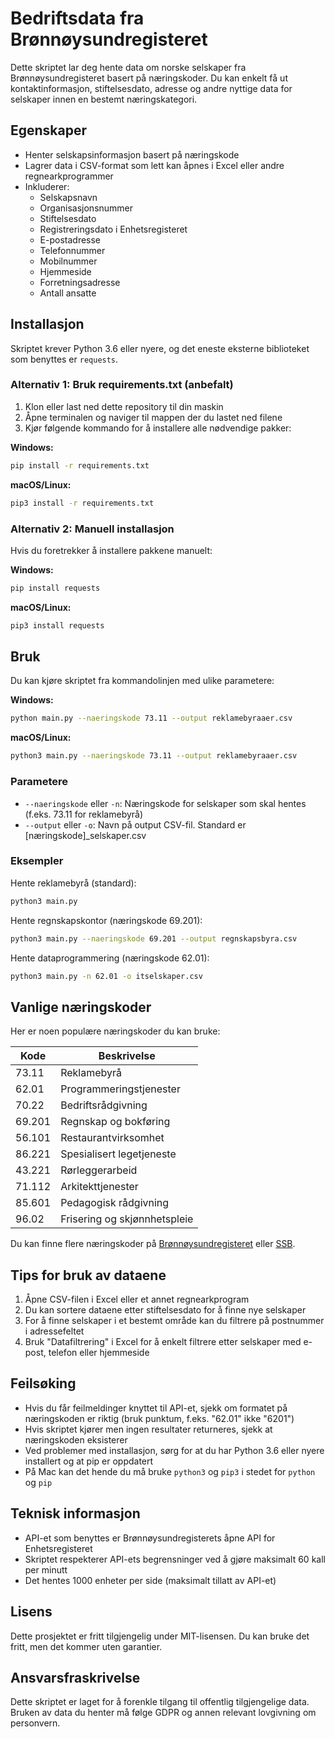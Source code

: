# Bedriftsdata fra Brønnøysundregisteret

Dette skriptet lar deg hente data om norske selskaper fra Brønnøysundregisteret basert på næringskoder. Du kan enkelt få ut kontaktinformasjon, stiftelsesdato, adresse og andre nyttige data for selskaper innen en bestemt næringskategori.

## Egenskaper

- Henter selskapsinformasjon basert på næringskode
- Lagrer data i CSV-format som lett kan åpnes i Excel eller andre regnearkprogrammer
- Inkluderer:
  - Selskapsnavn
  - Organisasjonsnummer
  - Stiftelsesdato
  - Registreringsdato i Enhetsregisteret
  - E-postadresse
  - Telefonnummer
  - Mobilnummer
  - Hjemmeside
  - Forretningsadresse
  - Antall ansatte

## Installasjon

Skriptet krever Python 3.6 eller nyere, og det eneste eksterne biblioteket som benyttes er `requests`.

### Alternativ 1: Bruk requirements.txt (anbefalt)

1. Klon eller last ned dette repository til din maskin
2. Åpne terminalen og naviger til mappen der du lastet ned filene
3. Kjør følgende kommando for å installere alle nødvendige pakker:

**Windows:**
```bash
pip install -r requirements.txt
```

**macOS/Linux:**
```bash
pip3 install -r requirements.txt
```

### Alternativ 2: Manuell installasjon

Hvis du foretrekker å installere pakkene manuelt:

**Windows:**
```bash
pip install requests
```

**macOS/Linux:**
```bash
pip3 install requests
```

## Bruk

Du kan kjøre skriptet fra kommandolinjen med ulike parametere:

**Windows:**
```bash
python main.py --naeringskode 73.11 --output reklamebyraaer.csv
```

**macOS/Linux:**
```bash
python3 main.py --naeringskode 73.11 --output reklamebyraaer.csv
```

### Parametere

- `--naeringskode` eller `-n`: Næringskode for selskaper som skal hentes (f.eks. 73.11 for reklamebyrå)
- `--output` eller `-o`: Navn på output CSV-fil. Standard er [næringskode]_selskaper.csv

### Eksempler

Hente reklamebyrå (standard):
```bash
python3 main.py
```

Hente regnskapskontor (næringskode 69.201):
```bash
python3 main.py --naeringskode 69.201 --output regnskapsbyra.csv
```

Hente dataprogrammering (næringskode 62.01):
```bash
python3 main.py -n 62.01 -o itselskaper.csv
```

## Vanlige næringskoder

Her er noen populære næringskoder du kan bruke:

| Kode | Beskrivelse |
|------|-------------|
| 73.11 | Reklamebyrå |
| 62.01 | Programmeringstjenester |
| 70.22 | Bedriftsrådgivning |
| 69.201 | Regnskap og bokføring |
| 56.101 | Restaurantvirksomhet |
| 86.221 | Spesialisert legetjeneste |
| 43.221 | Rørleggerarbeid |
| 71.112 | Arkitekttjenester |
| 85.601 | Pedagogisk rådgivning |
| 96.02 | Frisering og skjønnhetspleie |

Du kan finne flere næringskoder på [Brønnøysundregisteret](https://www.brreg.no) eller [SSB](https://www.ssb.no/klass/klassifikasjoner/6).

## Tips for bruk av dataene

1. Åpne CSV-filen i Excel eller et annet regnearkprogram
2. Du kan sortere dataene etter stiftelsesdato for å finne nye selskaper
3. For å finne selskaper i et bestemt område kan du filtrere på postnummer i adressefeltet
4. Bruk "Datafiltrering" i Excel for å enkelt filtrere etter selskaper med e-post, telefon eller hjemmeside

## Feilsøking

- Hvis du får feilmeldinger knyttet til API-et, sjekk om formatet på næringskoden er riktig (bruk punktum, f.eks. "62.01" ikke "6201")
- Hvis skriptet kjører men ingen resultater returneres, sjekk at næringskoden eksisterer
- Ved problemer med installasjon, sørg for at du har Python 3.6 eller nyere installert og at pip er oppdatert
- På Mac kan det hende du må bruke `python3` og `pip3` i stedet for `python` og `pip`

## Teknisk informasjon

- API-et som benyttes er Brønnøysundregisterets åpne API for Enhetsregisteret
- Skriptet respekterer API-ets begrensninger ved å gjøre maksimalt 60 kall per minutt
- Det hentes 1000 enheter per side (maksimalt tillatt av API-et)

## Lisens

Dette prosjektet er fritt tilgjengelig under MIT-lisensen. Du kan bruke det fritt, men det kommer uten garantier.

## Ansvarsfraskrivelse

Dette skriptet er laget for å forenkle tilgang til offentlig tilgjengelige data. Bruken av data du henter må følge GDPR og annen relevant lovgivning om personvern. 